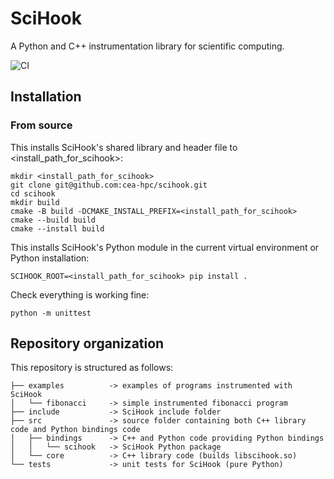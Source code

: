 # SciHook

A Python and C++ instrumentation library for scientific computing.

![CI](https://github.com/cea-hpc/scihook/actions/workflows/cmake.yml/badge.svg)

## Installation

### From source

This installs SciHook's shared library and header file to <install_path_for_scihook>:

```
mkdir <install_path_for_scihook>
git clone git@github.com:cea-hpc/scihook.git
cd scihook
mkdir build
cmake -B build -DCMAKE_INSTALL_PREFIX=<install_path_for_scihook>
cmake --build build
cmake --install build
```

This installs SciHook's Python module in the current virtual environment or Python installation:
```
SCIHOOK_ROOT=<install_path_for_scihook> pip install .
```

Check everything is working fine:
```
python -m unittest
```

## Repository organization

This repository is structured as follows:

```
├── examples          -> examples of programs instrumented with SciHook
│   └── fibonacci     -> simple instrumented fibonacci program
├── include           -> SciHook include folder
├── src               -> source folder containing both C++ library code and Python bindings code
│   ├── bindings      -> C++ and Python code providing Python bindings
│   │   └── scihook   -> SciHook Python package
│   └── core          -> C++ library code (builds libscihook.so)
└── tests             -> unit tests for SciHook (pure Python)
```
